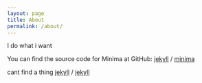 ```yaml
---
layout: page
title: About
permalink: /about/
---
```


I do what i want

You can find the source code for Minima at GitHub:
[jekyll][jekyll-organization] /
[minima](https://github.com/jekyll/minima)

cant find a thing
[jekyll][jekyll-organization] /
[jekyll](https://github.com/jekyll/jekyll)


[jekyll-organization]: https://github.com/jekyll
